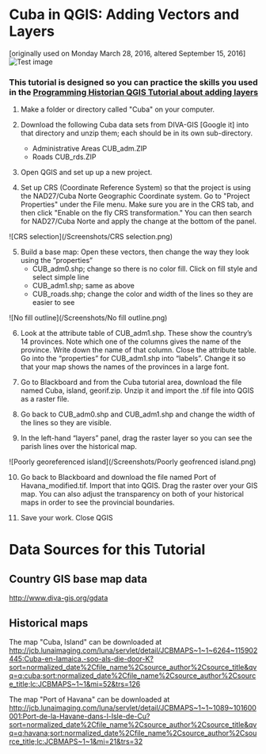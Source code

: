 # Cuba in QGIS: Adding Vectors and Layers
[originally used on Monday March 28, 2016, altered September 15, 2016]
![Test image](https://upload.wikimedia.org/wikipedia/commons/thumb/b/bd/Flag_of_Cuba.svg/2000px-Flag_of_Cuba.svg.png)
### This tutorial is designed so you can practice the skills you used in the [Programming Historian QGIS Tutorial about adding layers](http://programminghistorian.org/lessons/qgis-layers "Links to Programming Historian")

1.	Make a folder or directory called "Cuba" on your computer.

2.	Download the following Cuba data sets from DIVA-GIS [Google it] into that directory and unzip them; each should be in its own sub-directory.
    -	Administrative Areas CUB\_adm.ZIP
    -	Roads CUB\_rds.ZIP

3. 	Open QGIS and set up up a new project.

4.	Set up CRS (Coordinate Reference System) so that the project is using the NAD27/Cuba Norte Geographic Coordinate system. Go to "Project Properties" under the File menu. Make sure you are in the CRS tab, and then click "Enable on the fly CRS transformation." You can then search for NAD27/Cuba Norte and apply the change at the bottom of the panel.

![CRS selection](/Screenshots/CRS selection.png)

5.	Build a base map: Open these vectors, then change the way they look using the “properties”
    - CUB\_adm0.shp; change so there is no color fill. Click on fill style and select simple line
    - CUB\_adm1.shp; same as above
    - CUB\_roads.shp; change the color and width of the lines so they are easier to see

![No fill outline](/Screenshots/No fill outline.png)

6.	Look at the attribute table of CUB\_adm1.shp. These show the country’s 14 provinces. Note which one of the columns gives the name of the province. Write down the name of that column. Close the attribute table. Go into the “properties” for CUB\_adm1.shp into “labels”. Change it so that your map shows the names of the provinces in a large font.

7.	Go to Blackboard and from the Cuba tutorial area, download the file named Cuba, island, georif.zip. Unzip it and import the .tif file into QGIS as a raster file.

8.	Go back to CUB\_adm0.shp and CUB\_adm1.shp and change the width of the lines so they are visible.

9.	In the left-hand “layers” panel, drag the raster layer so you can see the parish lines over the historical map.

![Poorly georeferenced island](/Screenshots/Poorly geofrenced island.png)

10.	Go back to Blackboard and download the file named Port of Havana_modified.tif. Import that into QGIS. Drag the raster over your GIS map. You can also adjust the transparency on both of your historical maps in order to see the provincial boundaries.

11.	Save your work. Close QGIS

# Data Sources for this Tutorial
## Country GIS base map data
http://www.diva-gis.org/gdata

## Historical maps
The map "Cuba, Island" can be downloaded at http://jcb.lunaimaging.com/luna/servlet/detail/JCBMAPS~1~1~6264~115902445:Cuba-en-Iamaica,-soo-als-die-door-K?sort=normalized_date%2Cfile_name%2Csource_author%2Csource_title&qvq=q:cuba;sort:normalized_date%2Cfile_name%2Csource_author%2Csource_title;lc:JCBMAPS~1~1&mi=52&trs=126

The map "Port of Havana" can be downloaded at http://jcb.lunaimaging.com/luna/servlet/detail/JCBMAPS~1~1~1089~101600001:Port-de-la-Havane-dans-l-Isle-de-Cu?sort=normalized_date%2Cfile_name%2Csource_author%2Csource_title&qvq=q:havana;sort:normalized_date%2Cfile_name%2Csource_author%2Csource_title;lc:JCBMAPS~1~1&mi=21&trs=32
